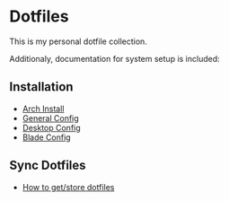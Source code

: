 # Dotfiles

This is my personal dotfile collection.

Additionaly, documentation for system setup is included:

## Installation

* [Arch Install](.doc/arch_install.md)
* [General Config](.doc/configuration_general.md)
* [Desktop Config](.doc/configuration_tower.md)
* [Blade Config](.doc/configuration_blade.md)

## Sync Dotfiles

* [How to get/store dotfiles](https://www.atlassian.com/git/tutorials/dotfiles)
